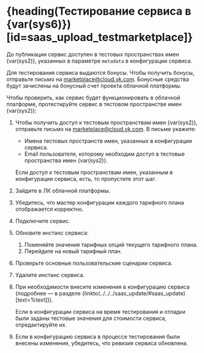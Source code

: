 # {heading(Тестирование сервиса в {var(sys6)})[id=saas_upload_testmarketplace]}

До публикации сервис доступен в тестовых пространствах имен {var(sys2)}, указанных в параметре `metadata` в конфигурации сервиса.

<info>

Для тестирования сервиса выдаются бонусы. Чтобы получить бонусы, отправьте письмо на [marketplace@cloud.vk.com](mailto:marketplace@cloud.vk.com). Бонусные средства будут зачислены на бонусный счет проекта облачной платформы.

</info>

Чтобы проверить, как сервис будет функционировать в облачной платформе, протестируйте сервис в тестовом пространстве имен {var(sys2)}:

1. Чтобы получить доступ к тестовым пространствам имен {var(sys2)}, отправьте письмо на [marketplace@cloud.vk.com](mailto:marketplace@cloud.vk.com). В письме укажите:

   * Имена тестовых пространств имен, указанных в конфигурации сервиса.
   * Email пользователя, которому необходим доступ в тестовые пространства имен {var(sys2)}.

   Если доступ к тестовым пространствам имен, указанным в конфигурации сервиса, есть, то пропустите этот шаг.
1. Зайдите в ЛК облачной платформы.
1. Убедитесь, что мастер конфигурации каждого тарифного плана отображается корректно.
1. Подключите сервис.
1. Обновите инстанс сервиса:

   1. Поменяйте значения тарифных опций текущего тарифного плана.
   1. Перейдите на новый тарифный план.

1. Проверьте основные пользовательские сценарии сервиса.
1. Удалите инстанс сервиса.
1. При необходимости внесите изменения в конфигурацию сервиса (подробнее — в разделе {linkto(../../../saas_update/#saas_update)[text=%text]}).

   <warn>

   Если в конфигурации сервиса на время тестирования и отладки были заданы тестовые значения для стоимости сервиса, отредактируйте их.

   </warn>
1. Если в конфигурацию сервиса в процессе тестирования были внесены изменения, убедитесь, что ревизия сервиса обновлена.
